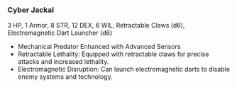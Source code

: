 ### Cyber Jackal

3 HP, 1 Armor, 8 STR, 12 DEX, 6 WIL, Retractable Claws (d6), Electromagnetic Dart Launcher (d6)

- Mechanical Predator Enhanced with Advanced Sensors
- Retractable Lethality: Equipped with retractable claws for precise attacks and increased lethality.
- Electromagnetic Disruption: Can launch electromagnetic darts to disable enemy systems and technology.

